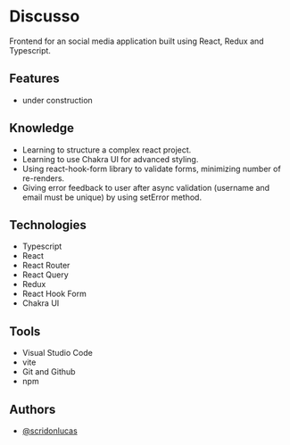 # Discusso

Frontend for an social media application built using React, Redux and Typescript.

## Features

- under construction

## Knowledge

- Learning to structure a complex react project.
- Learning to use Chakra UI for advanced styling.
- Using react-hook-form library to validate forms, minimizing number of re-renders.
- Giving error feedback to user after async validation (username and email must be unique) by using setError method.

## Technologies

- Typescript
- React
- React Router
- React Query
- Redux
- React Hook Form
- Chakra UI

## Tools

- Visual Studio Code
- vite
- Git and Github
- npm

## Authors

- [@scridonlucas](https://www.github.com/scridonlucas)
